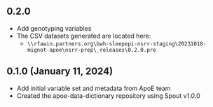 ## 0.2.0

- Add genotyping variables
- The CSV datasets generated are located here:
  - `\\rfawin.partners.org\bwh-sleepepi-nsrr-staging\20231018-mignot-apoe\nsrr-prep\_releases\0.2.0.pre`

## 0.1.0 (January 11, 2024)

- Add initial variable set and metadata from ApoE team
- Created the apoe-data-dictionary repository using Spout v1.0.0
